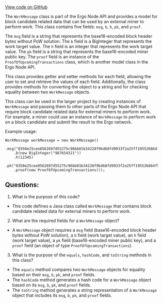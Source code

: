 [View code on GitHub](https://github.com/ergoplatform/ergo-appkit/java-client-generated/src/main/java/org/ergoplatform/restapi/client/WorkMessage.java)

The `WorkMessage` class is part of the Ergo Node API and provides a model for block candidate related data that can be used by an external miner to perform work. This class contains five fields: `msg`, `b`, `h`, `pk`, and `proof`. 

The `msg` field is a string that represents the base16-encoded block header bytes without PoW solution. The `b` field is a BigInteger that represents the work target value. The `h` field is an integer that represents the work target value. The `pk` field is a string that represents the base16-encoded miner public key. The `proof` field is an instance of the `ProofOfUpcomingTransactions` class, which is another model class in the Ergo Node API.

This class provides getter and setter methods for each field, allowing the user to set and retrieve the values of each field. Additionally, the class provides methods for converting the object to a string and for checking equality between two `WorkMessage` objects.

This class can be used in the larger project by creating instances of `WorkMessage` and passing them to other parts of the Ergo Node API that require block candidate related data for external miners to perform work. For example, a miner could use an instance of `WorkMessage` to perform work on a block candidate and submit the result to the Ergo network. 

Example usage:

```
WorkMessage workMessage = new WorkMessage()
    .msg("0350e25cee8562697d55275c96bb01b34228f9bd68fd9933f2a25ff195526864f5")
    .b(new BigInteger("987654321"))
    .h(12345)
    .pk("0350e25cee8562697d55275c96bb01b34228f9bd68fd9933f2a25ff195526864f5")
    .proof(new ProofOfUpcomingTransactions());
```
## Questions: 
 1. What is the purpose of this code?
- This code defines a Java class called `WorkMessage` that contains block candidate related data for external miners to perform work.

2. What are the required fields for a `WorkMessage` object?
- A `WorkMessage` object requires a `msg` field (base16-encoded block header bytes without PoW solution), a `b` field (work target value), an `h` field (work target value), a `pk` field (base16-encoded miner public key), and a `proof` field (an object of type `ProofOfUpcomingTransactions`).

3. What is the purpose of the `equals`, `hashCode`, and `toString` methods in this class?
- The `equals` method compares two `WorkMessage` objects for equality based on their `msg`, `b`, `pk`, and `proof` fields.
- The `hashCode` method generates a hash code for a `WorkMessage` object based on its `msg`, `b`, `pk`, and `proof` fields.
- The `toString` method generates a string representation of a `WorkMessage` object that includes its `msg`, `b`, `pk`, and `proof` fields.
